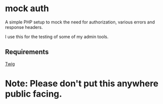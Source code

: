 # mock auth

A simple PHP setup to mock the need for authorization, various errors and response headers.

I use this for the testing of some of my admin tools. 

## Requirements

[Twig](http://twig.sensiolabs.org)

# Note: Please don't put this anywhere public facing.